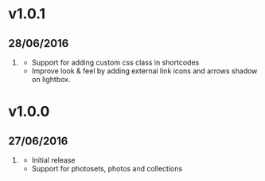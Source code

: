 # v1.0.1
## 28/06/2016

1. [](#new)
    * Support for adding custom css class in shortcodes
    * Improve look & feel by adding external link icons and arrows shadow on lightbox.

# v1.0.0
## 27/06/2016

1. [](#new)
    * Initial release
    * Support for photosets, photos and collections
